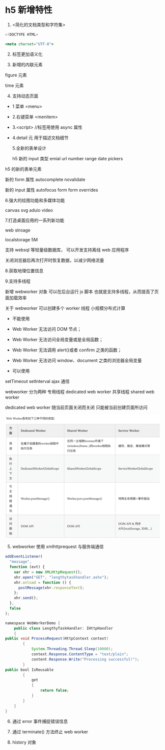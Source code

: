 # h5 新增特性

1. <简化的文档类型和字符集>

```jsx
<!DOCTYPE HTML>
```

```jsx
<meta charset="UTF-8">
```

2. 标签更加语义化

3. 新增的内联元素

figure 元素

time 元素

4. 支持动态页面

- 1 菜单 \<menu>
- 2.右键菜单 \<menitem>
- 3.\<script> //标签用使用 async 属性
- 4.detail 元 用于描述文档细节

  5.全新的表单设计

  h5 新的 input 类型 emial url number range date pickers

h5 的新的表单元素

新的 form 属性 autocomplete novalidate

新的 input 属性 autofocus form form overrides

6.强大的绘图功能和多媒体功能

canvas svg aduio video

7.打造桌面应用的一系列新功能

web stroage

localstorage 5M

支持 websql 等轻量级数据库， 可以开发支持离线 web 应用程序

关闭浏览器后再次打开时恢复数据，以减少网络流量

8.获取地理位置信息

9.支持多线程

新增 webworker 对象 可以在后台运行 js 脚本 也就是支持多线程，从而提高了页面加载效率

关于 webworker 可以创建多个 worker 线程 小规模分布式计算

- 不能使用
- Web Worker 无法访问 DOM 节点；
- Web Worker 无法访问全局变量或是全局函数；
- Web Worker 无法调用 alert()或者 confirm 之类的函数；
- Web Worker 无法访问 window、document 之类的浏览器全局变量

- 可以使用

setTimeout setInterval ajax 通信

webworker 分为两种 专用线程 dedicated web worker 共享线程 shared web worker

dedicated web worker 随当前页面关闭而关闭 只能被当前创建页面所访问

![](2023-02-21-15-04-34.png)

5. webworker 使用 xmlhttprequest 与服务端通信

```jsx
addEventListener(
  "message",
  function (evt) {
    var xhr = new XMLHttpRequest();
    xhr.open("GET", "lengthytaskhandler.ashx");
    xhr.onload = function () {
      postMessage(xhr.responseText);
    };
    xhr.send();
  },
  false
);
```

```java
namespace WebWorkerDemo {
    public class LengthyTaskHandler: IHttpHandler
    {
public void ProcessRequest(HttpContext context)
        {
            System.Threading.Thread.Sleep(10000);
            context.Response.ContentType = "text/plain";
            content.Response.Write("Processing successful!");
        }
public bool IsReusable
        {
            get
            {
                return false;
            }
        }
    }
}
```

6. 通过 error 事件捕捉错误信息

7. 通过 terminate() 方法终止 web worker

8. history 对象
